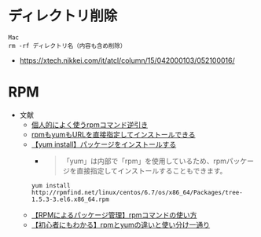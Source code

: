 # ディレクトリ削除
```
Mac
rm -rf ディレクトリ名（内容も含め削除）
```
- https://xtech.nikkei.com/it/atcl/column/15/042000103/052100016/

# RPM
- 文献
  - [個人的によく使うrpmコマンド逆引き](https://dev.classmethod.jp/articles/rpm-reverse-search/)
  - [rpmもyumもURLを直接指定してインストールできる](https://qiita.com/kazinoue/items/d432b858c71618a1c15e)
  - [【yum install】パッケージをインストールする](https://uxmilk.jp/9314)
    - >「yum」は内部で「rpm」を使用しているため、rpmパッケージを直接指定してインストールすることもできます。
    ```
    yum install http://rpmfind.net/linux/centos/6.7/os/x86_64/Packages/tree-1.5.3-3.el6.x86_64.rpm
    ```
  - [【RPMによるパッケージ管理】rpmコマンドの使い方](https://eng-entrance.com/linux-package-rpm)
  - [【初心者にもわかる】rpmとyumの違いと使い分け一通り](https://eng-entrance.com/linux-package-rpm-yum-def)
